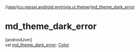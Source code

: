 //[app](../../index.md)/[icu.repsaj.android.mytrivia.ui.theme](index.md)/[md_theme_dark_error](md_theme_dark_error.md)

# md_theme_dark_error

[androidJvm]\
val [md_theme_dark_error](md_theme_dark_error.md): [Color](https://developer.android.com/reference/kotlin/androidx/compose/ui/graphics/Color.html)
